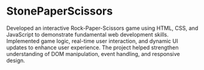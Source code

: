 # StonePaperScissors

Developed an interactive Rock-Paper-Scissors game using HTML, CSS, and JavaScript to demonstrate fundamental web development skills. Implemented game logic, real-time user interaction, and dynamic UI updates to enhance user experience. The project helped strengthen understanding of DOM manipulation, event handling, and responsive design.
